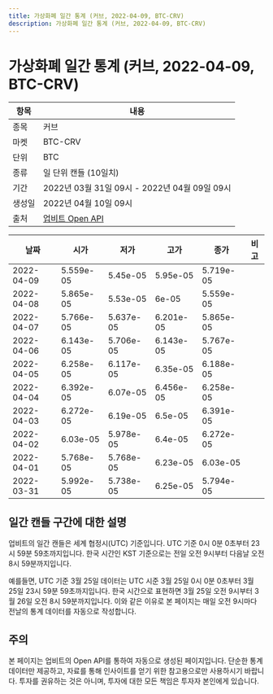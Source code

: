 ```yaml
---
title: 가상화폐 일간 통계 (커브, 2022-04-09, BTC-CRV)
description: 가상화폐 일간 통계 (커브, 2022-04-09, BTC-CRV)
---
```



가상화폐 일간 통계 (커브, 2022-04-09, BTC-CRV)
===

|항목|내용|
|--|--|
|종목|커브|
|마켓|BTC-CRV|
|단위|BTC|
|종류|일 단위 캔들 (10일치)|
|기간|2022년 03월 31일 09시 - 2022년 04월 09일 09시|
|생성일|2022년 04월 10일 09시|
|출처|[업비트 Open API](https://docs.upbit.com)|


|날짜|시가|저가|고가|종가|비고|
|--|--|--|--|--|--|
|2022-04-09|5.559e-05|5.45e-05|5.95e-05|5.719e-05|    |
|2022-04-08|5.865e-05|5.53e-05|6e-05|5.559e-05|    |
|2022-04-07|5.766e-05|5.637e-05|6.201e-05|5.865e-05|    |
|2022-04-06|6.143e-05|5.706e-05|6.143e-05|5.767e-05|    |
|2022-04-05|6.258e-05|6.117e-05|6.35e-05|6.188e-05|    |
|2022-04-04|6.392e-05|6.07e-05|6.456e-05|6.258e-05|    |
|2022-04-03|6.272e-05|6.19e-05|6.5e-05|6.391e-05|    |
|2022-04-02|6.03e-05|5.978e-05|6.4e-05|6.272e-05|    |
|2022-04-01|5.768e-05|5.768e-05|6.23e-05|6.03e-05|    |
|2022-03-31|5.992e-05|5.738e-05|6.25e-05|5.794e-05|    |


일간 캔들 구간에 대한 설명
---


업비트의 일간 캔들은 세계 협정시(UTC) 기준입니다. 
UTC 기준 0시 0분 0초부터 23시 59분 59초까지입니다. 
한국 시간인 KST 기준으로는 전일 오전 9시부터 다음날 오전 8시 59분까지입니다. 


예를들면, UTC 기준 3월 25일 데이터는 UTC 시준 3월 25일 0시 0분 0초부터 3월 25일 23시 59분 59초까지입니다. 
한국 시간으로 표현하면 3월 25일 오전 9시부터 3월 26일 오전 8시 59분까지입니다. 
이와 같은 이유로 본 페이지는 매일 오전 9시마다 전날의 통계 데이터를 자동으로 작성합니다. 


주의
---


본 페이지는 업비트의 Open API를 통하여 자동으로 생성된 페이지입니다. 
단순한 통계 데이터만 제공하고, 자료를 통해 인사이트를 얻기 위한 참고용으로만 사용하시기 바랍니다. 
투자를 권유하는 것은 아니며, 투자에 대한 모든 책임은 투자자 본인에게 있습니다. 
